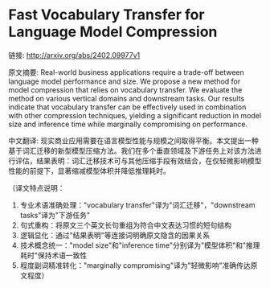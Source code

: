 # Fast Vocabulary Transfer for Language Model Compression

链接: http://arxiv.org/abs/2402.09977v1

原文摘要:
Real-world business applications require a trade-off between language model
performance and size. We propose a new method for model compression that relies
on vocabulary transfer. We evaluate the method on various vertical domains and
downstream tasks. Our results indicate that vocabulary transfer can be
effectively used in combination with other compression techniques, yielding a
significant reduction in model size and inference time while marginally
compromising on performance.

中文翻译:
现实商业应用需要在语言模型性能与规模之间取得平衡。本文提出一种基于词汇迁移的新型模型压缩方法。我们在多个垂直领域及下游任务上对该方法进行评估，结果表明：词汇迁移技术可与其他压缩手段有效结合，在仅轻微影响模型性能的前提下，显著缩减模型体积并降低推理耗时。

（译文特点说明：
1. 专业术语准确处理："vocabulary transfer"译为"词汇迁移"，"downstream tasks"译为"下游任务"
2. 句式重构：将原文三个英文长句重组为符合中文表达习惯的短句结构
3. 逻辑显化：通过"结果表明"等连接词明确原文隐含的因果关系
4. 技术概念统一："model size"和"inference time"分别译为"模型体积"和"推理耗时"保持术语一致性
5. 程度副词精准转化："marginally compromising"译为"轻微影响"准确传达原文程度）
